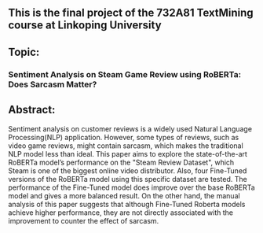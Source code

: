 ## This is the final project of the 732A81 TextMining course at Linkoping University

## Topic:
### Sentiment Analysis on Steam Game Review using RoBERTa: Does Sarcasm Matter?

## Abstract:
Sentiment analysis on customer reviews is a widely used Natural Language Processing(NLP) application. However, some types of reviews, such as video game reviews, might contain sarcasm, which makes the traditional NLP model less than ideal. This paper aims to explore the state-of-the-art RoBERTa model’s performance on the "Steam Review Dataset", which Steam is one of the biggest online video distributor. Also, four Fine-Tuned versions of the RoBERTa model using this specific dataset are tested. The performance of the Fine-Tuned model does improve over the base RoBERTa model and gives a more balanced result. On the other hand, the manual analysis of this paper suggests that although Fine-Tuned Roberta models achieve higher performance, they are not directly associated with the improvement to counter the effect of sarcasm.
